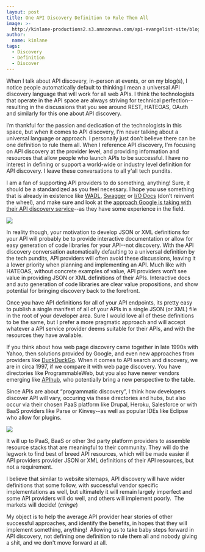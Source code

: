 ```yaml
---
layout: post
title: One API Discovery Definition to Rule Them All
image: >-
  http://kinlane-productions2.s3.amazonaws.com/api-evangelist-site/blog/discovery-exploration.jpg
author:
  name: kinlane
tags:
  - Discovery
  - Definition
  - Discover
---
```

When I talk about API discovery, in-person at events, or on my blog(s), I notice people automatically default to thinking I mean a universal API discovery language that will work for all web APIs. I think the technologists that operate in the API space are always striving for technical perfection--resulting in the discussions that you see around REST, HATEOAS, OAuth and similarly for this one about API discovery.

I’m thankful for the passion and dedication of the technologists in this space, but when it comes to API discovery, I’m never talking about a universal language or approach. I personally just don’t believe there can be one definition to rule them all. When I reference API discovery, I’m focusing on API discovery at the provider level, and providing information and resources that allow people who launch APIs to be successful. I have no interest in defining or support a world-wide or industry level definition for API discovery. I leave these conversations to all y'all tech pundits.

I am a fan of supporting API providers to do something, anything! Sure, it should be a standardized as you feel necessary. I hope you use something that is already in existence like [WADL](http://en.wikipedia.org/wiki/Web_Application_Description_Language "WADL"), [Swagger](http://developers.helloreverb.com/swagger/ "Swagger") or [I/O Docs](https://github.com/mashery/iodocs) (don’t reinvent the wheel), and make sure and look at the [approach Google is taking with their API discovery service](https://developers.google.com/discovery/)\--as they have some experience in the field.

[![](https://s3.amazonaws.com/kinlane-productions2/api-evangelist/swagger/Swagger-Screenshot-1.png)](http://swagger.com)

In reality though, your motivation to develop JSON or XML definitions for your API will probably be to provide interactive documentation or allow for easy generation of code libraries for your API--not discovery. With the API discovery conversation automatically defaulting to a universal definition by the tech pundits, API providers will often avoid these discussions, leaving it a lower priority when planning and implementing an API. Much like with HATEOAS, without concrete examples of value, API providers won’t see value in providing JSON or XML definitions of their APIs. Interactive docs and auto generation of code libraries are clear value propositions, and show potential for bringing discovery back to the forefront.

Once you have API definitions for all of your API endpoints, its pretty easy to publish a single manifest of all of your APIs in a single JSON (or XML) file in the root of your developer area. Sure I would love all of these definitions to be the same, but I prefer a more pragmatic approach and will accept whatever a API service provider deems suitable for their APIs, and with the resources they have available.

If you think about how web page discovery came together in late 1990s with Yahoo, then solutions provided by Google, and even new approaches from providers like [DuckDuckGo](https://duckduckgo.com/). When it comes to API search and discovery, we are in circa 1997, if we compare it with web page discovery. You have directories like ProgrammableWeb, but you also have newer vendors emerging like [APIhub](http://apihub.com), who potentially bring a new perspective to the table.

Since APIs are about “programmatic discovery”, I think how developers discover API will vary, occuring via these directories and hubs, but also occur via their chosen PaaS platform like Drupal, Heroku, Salesforce or with BaaS providers like Parse or Kinvey--as well as popular IDEs like Eclipse who allow for plugins.

[![](https://s3.amazonaws.com/kinlane-productions2/api-evangelist/mulesoft/API-Hub-Screenshot-2.png)](http://apihub.com)

It will up to PaaS, BaaS or other 3rd party platform providers to assemble resource stacks that are meaningful to their community. They will do the legwork to find best of breed API resources, which will be made easier if API providers provider JSON or XML definitions of their API resources, but not a requirement.

I believe that similar to website sitemaps, API discovery will have wider definitions that some follow, with successful vendor specific implementations as well, but ultimately it will remain largely imperfect and some API providers will do well, and others will implement poorly.  The markets will decide! (_cringe_)

My object is to help the average API provider hear stories of other successful approaches, and identify the benefits, in hopes that they will implement something, anything!  Allowing us to take baby steps forward in API discovery, not defining one definition to rule them all and nobody giving a shit, and we don't move forward at all.
